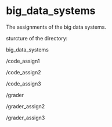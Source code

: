 # big_data_systems
The assignments of the big data systems.

sturcture of the directory:

big_data_systems

  /code_assign1
  
  /code_assign2

  /code_assign3
  
  /grader
  
  /grader_assign2
  
  /grader_assign3
